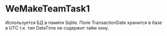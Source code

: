 # WeMakeTeamTask1
Используется БД в памяти Sqlite.
Поле TransactionDate хранится в базе в UTC т.к. тип DataTime не содержит тайм зону.
